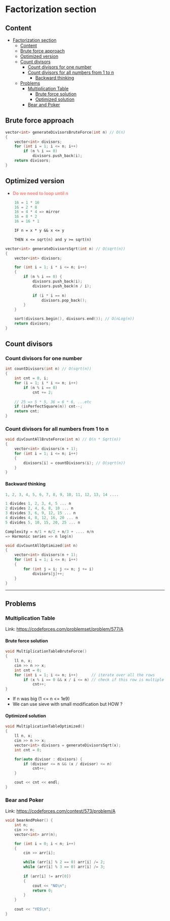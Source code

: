 # Factorization section

## Content

- [Factorization section](#factorization-section)
  - [Content](#content)
  - [Brute force approach](#brute-force-approach)
  - [Optimized version](#optimized-version)
  - [Count divisors](#count-divisors)
    - [Count divisors for one number](#count-divisors-for-one-number)
    - [Count divisors for all numbers from 1 to n](#count-divisors-for-all-numbers-from-1-to-n)
      - [Backward thinking](#backward-thinking)
  - [Problems](#problems)
    - [Multiplication Table](#multiplication-table)
      - [Brute force solution](#brute-force-solution)
      - [Optimized solution](#optimized-solution)
    - [Bear and Poker](#bear-and-poker)

## Brute force approach

```cpp
vector<int> generateDivisorsBruteForce(int n) // O(n)
{ 
    vector<int> divisors;
    for (int i = 1; i <= n; i++)
        if (n % i == 0)
            divisors.push_back(i);
    return divisors;
}
```

## Optimized version

- **<font color="ff8882">Do we need to loop until n</font>**

```cpp
    16 = 1 * 16
    16 = 2 * 8
    16 = 4 * 4 => mirror
    16 = 8 * 2
    16 = 16 * 1
```

```txt
    IF n = x * y && x <= y

    THEN x <= sqrt(n) and y >= sqrt(n)
```

```cpp
vector<int> generateDivisorsSqrt(int n) // O(sqrt(n))
{ 
    vector<int> divisors;

    for (int i = 1; i * i <= n; i++)
    {
        if (n % i == 0) {
            divisors.push_back(i);
            divisors.push_back(n / i);
            
            if (i * i == n)
                divisors.pop_back();
        }
    }

    sort(divisors.begin(), divisors.end()); // O(nLog(n))
    return divisors;
}
```

## Count divisors

### Count divisors for one number

```cpp
int countDivisors(int n) // O(sqrt(n))
{ 
    int cnt = 0, i;
    for (i = 1; i * i <= n; i++)
        if (n % i == 0)
            cnt += 2;
    
    // 25 => 5 * 5, 36 = 6 * 6, ...etc
    if (isPerfectSquare(n)) cnt--;
    return cnt;
}
```

### Count divisors for all numbers from 1 to n

```cpp
void divCountAllBruteForce(int n) // O(n * Sqrt(n))
{
    vector<int> divisors(n + 1);
    for (int i = 1; i <= n; i++)
    {
        divisors[i] = countDivisors(i); // O(sqrt(n))
    }
}
```

#### Backward thinking
```cpp
1, 2, 3, 4, 5, 6, 7, 8, 9, 10, 11, 12, 13, 14 ....

1 divides 1, 2, 3, 4, 5 ... n
2 divides 2, 4, 6, 8, 10 ... n
3 divides 3, 6, 9, 12, 15 ... n
4 divides 4, 8, 12, 16, 20 ... n
5 divides 5, 10, 15, 20, 25 ... n

Complexity = n/1 + n/2 + n/3 + .... n/n
=> Harmonic series => n log(n)

```

```cpp
void divCountAllOptimized(int n)
{
    vector<int> divisors(n + 1);
    for (int i = 1; i <= n; i++)
    {
        for (int j = i; j <= n; j += i)
            divisors[j]++;
    }
}
```

- - -

## Problems

### Multiplication Table

Link: <https://codeforces.com/problemset/problem/577/A>

#### Brute force solution

```cpp
void MultiplicationTableBruteForce()
{
    ll n, x;
    cin >> n >> x;
    int cnt = 0;
    for (int i = 1; i <= n; i++)      // iterate over all the rows
        if (x % i == 0 && x / i <= n) // check if this row is multiple of x, check the other multiple exists
            cnt++;
}
```

- If n was big (1 <= n <= 1e9)
- We can use sieve with small modification but HOW ?

#### Optimized solution

```cpp
void MultiplicationTableOptimized()
{
    ll n, x;
    cin >> n >> x;
    vector<int> divisors = generateDivisorsSqrt(x);
    int cnt = 0;

    for(auto divisor : divisors) {
        if (divisor <= n && (x / divisor) <= n)
            cnt++;
    }

    cout << cnt << endl;
}
```

### Bear and Poker

Link: <https://codeforces.com/contest/573/problem/A>

```cpp
void bearAndPoker() {
    int n;
    cin >> n;
    vector<int> arr(n);

    for (int i = 0; i < n; i++)
    {
        cin >> arr[i];

        while (arr[i] % 2 == 0) arr[i] /= 2;
        while (arr[i] % 3 == 0) arr[i] /= 3;
        
        if (arr[i] != arr[0]) 
        {
            cout << "NO\n";
            return 0;
        }
    }
    
    cout << "YES\n";
}
```
